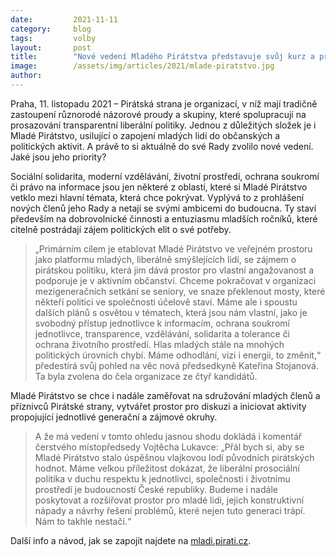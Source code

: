 ```yaml
---
date:         2021-11-11
category:     blog
tags:         volby
layout:       post
title:        "Nové vedení Mladého Pirátstva představuje svůj kurz a priority"
image:        /assets/img/articles/2021/mlade-piratstvo.jpg
author:       
---
```




Praha, 11. listopadu 2021 – Pirátská strana je organizací, v níž mají tradičně zastoupení různorodé názorové proudy a skupiny, které spolupracují na prosazování transparentní liberální politiky. Jednou z důležitých složek je i Mladé Pirátstvo, usilující o zapojení mladých lidí do občanských a politických aktivit. A právě to si aktuálně do své Rady zvolilo nové vedení. Jaké jsou jeho priority?

Sociální solidarita, moderní vzdělávání, životní prostředí, ochrana soukromí či právo na  informace jsou jen některé z oblastí, které si Mladé Pirátstvo vetklo mezi hlavní témata, která chce pokrývat. Vyplývá to z prohlášení nových členů jeho Rady a netají se svými ambicemi do budoucna. Ty staví především na dobrovolnické činnosti a entuziasmu mladších ročníků, které citelně postrádají zájem politických elit o své potřeby.

> „Primárním cílem je etablovat Mladé Pirátstvo ve veřejném prostoru jako platformu mladých, liberálně smýšlejících lidí, se zájmem o pirátskou politiku, která jim dává prostor pro vlastní angažovanost a podporuje je v aktivním občanství. Chceme pokračovat v organizaci mezigeneračních setkání se seniory, ve snaze překlenout mosty, které někteří politici ve společnosti účelově staví. Máme ale i spoustu dalších plánů s osvětou v tématech, která jsou nám vlastní, jako je svobodný přístup jednotlivce k informacím, ochrana soukromí jednotlivce, transparence, vzdělávání, solidarita a tolerance či ochrana životního prostředí. Hlas mladých stále na mnohých politických úrovních chybí. Máme odhodlání, vizi i energii, to změnit,“ předestírá svůj pohled na věc nová předsedkyně Kateřina Stojanová. Ta byla zvolena do čela organizace ze čtyř kandidátů.

Mladé Pirátstvo se chce i nadále zaměřovat na sdružování mladých členů a příznivců Pirátské strany, vytvářet prostor pro diskuzi a iniciovat aktivity propojující jednotlivé generační a zájmové okruhy.

> A že má vedení v tomto ohledu jasnou shodu dokládá i komentář čerstvého místopředsedy Vojtěcha Lukavce: „Přál bych si, aby se Mladé Pirátstvo stalo úspěšnou vlajkovou lodí původních pirátských hodnot. Máme velkou příležitost dokázat, že liberální prosociální politika v duchu respektu k jednotlivci, společnosti i životnímu prostředí je budoucností České republiky. Budeme i nadále poskytovat a rozšiřovat prostor pro mladé lidi, jejich konstruktivní nápady a návrhy řešení problémů, které nejen tuto generaci trápí. Nám to takhle nestačí.“

Další info a návod, jak se zapojit najdete na [mladi.pirati.cz](https://mladi.pirati.cz/).

